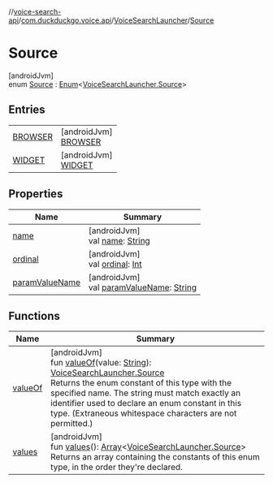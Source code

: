 //[voice-search-api](../../../../index.md)/[com.duckduckgo.voice.api](../../index.md)/[VoiceSearchLauncher](../index.md)/[Source](index.md)

# Source

[androidJvm]\
enum [Source](index.md) : [Enum](https://kotlinlang.org/api/latest/jvm/stdlib/kotlin/-enum/index.html)&lt;[VoiceSearchLauncher.Source](index.md)&gt;

## Entries

| | |
|---|---|
| [BROWSER](-b-r-o-w-s-e-r/index.md) | [androidJvm]<br>[BROWSER](-b-r-o-w-s-e-r/index.md) |
| [WIDGET](-w-i-d-g-e-t/index.md) | [androidJvm]<br>[WIDGET](-w-i-d-g-e-t/index.md) |

## Properties

| Name | Summary |
|---|---|
| [name](-w-i-d-g-e-t/index.md#-372974862%2FProperties%2F-456743958) | [androidJvm]<br>val [name](-w-i-d-g-e-t/index.md#-372974862%2FProperties%2F-456743958): [String](https://kotlinlang.org/api/latest/jvm/stdlib/kotlin/-string/index.html) |
| [ordinal](-w-i-d-g-e-t/index.md#-739389684%2FProperties%2F-456743958) | [androidJvm]<br>val [ordinal](-w-i-d-g-e-t/index.md#-739389684%2FProperties%2F-456743958): [Int](https://kotlinlang.org/api/latest/jvm/stdlib/kotlin/-int/index.html) |
| [paramValueName](param-value-name.md) | [androidJvm]<br>val [paramValueName](param-value-name.md): [String](https://kotlinlang.org/api/latest/jvm/stdlib/kotlin/-string/index.html) |

## Functions

| Name | Summary |
|---|---|
| [valueOf](value-of.md) | [androidJvm]<br>fun [valueOf](value-of.md)(value: [String](https://kotlinlang.org/api/latest/jvm/stdlib/kotlin/-string/index.html)): [VoiceSearchLauncher.Source](index.md)<br>Returns the enum constant of this type with the specified name. The string must match exactly an identifier used to declare an enum constant in this type. (Extraneous whitespace characters are not permitted.) |
| [values](values.md) | [androidJvm]<br>fun [values](values.md)(): [Array](https://kotlinlang.org/api/latest/jvm/stdlib/kotlin/-array/index.html)&lt;[VoiceSearchLauncher.Source](index.md)&gt;<br>Returns an array containing the constants of this enum type, in the order they're declared. |

